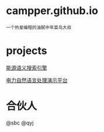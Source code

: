 # campper.github.io
    一个热爱编程的油腻中年菜鸟大叔
# projects
[能源语义搜索引擎](https://rises.tech)

[电力自然语言处理演示平台](http://demo.rises.tech)
# 合伙人
@sbc
@qyj

